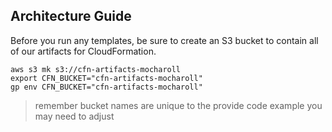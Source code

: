 ## Architecture Guide

Before you run any templates, be sure to create an S3 bucket to contain
all of our artifacts for CloudFormation.

```
aws s3 mk s3://cfn-artifacts-mocharoll
export CFN_BUCKET="cfn-artifacts-mocharoll"
gp env CFN_BUCKET="cfn-artifacts-mocharoll"
```

> remember bucket names are unique to the provide code example you may need to adjust
